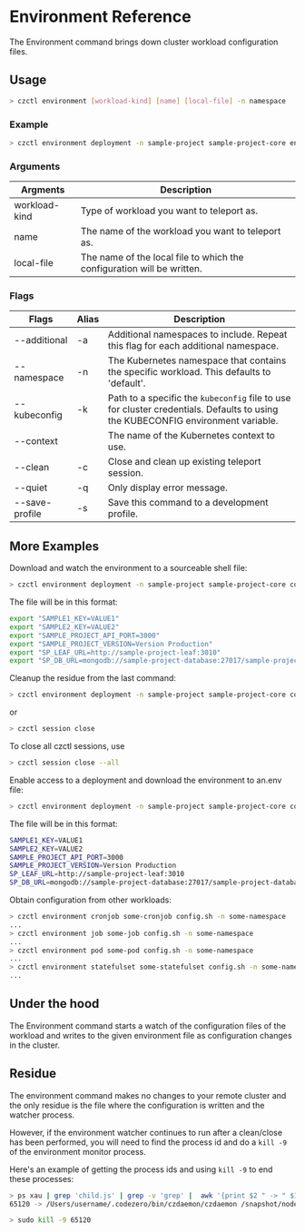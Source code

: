 # Environment Reference

The Environment command brings down cluster workload configuration files.

## Usage

```bash
> czctl environment [workload-kind] [name] [local-file] -n namespace
```

### Example

```bash
> czctl environment deployment -n sample-project sample-project-core env.json --format json
```

### Arguments

| Argments       | Description
| --------       | -----------
| workload-kind  | Type of workload you want to teleport as.
| name           | The name of the workload you want to teleport as.
| local-file     | The name of the local file to which the configuration will be written.

### Flags

| Flags          | Alias | Description
| ------------   | ----- | -----------
| --additional   | -a    | Additional namespaces to include. Repeat this flag for each additional namespace.
| --namespace    | -n    | The Kubernetes namespace that contains the specific workload. This defaults to 'default'.
| --kubeconfig   | -k    | Path to a specific the `kubeconfig` file to use for cluster credentials. Defaults to using the KUBECONFIG environment variable.
| --context      |       | The name of the Kubernetes context to use.
| --clean        | -c    | Close and clean up existing teleport session.
| --quiet        | -q    | Only display error message.
| --save-profile | -s    | Save this command to a development profile.

## More Examples

Download and watch the environment to a sourceable shell file:
```bash
> czctl environment deployment -n sample-project sample-project-core core.sh --format sh
```
The file will be in this format:
```bash
export "SAMPLE1_KEY=VALUE1"
export "SAMPLE2_KEY=VALUE2"
export "SAMPLE_PROJECT_API_PORT=3000"
export "SAMPLE_PROJECT_VERSION=Version Production"
export "SP_LEAF_URL=http://sample-project-leaf:3010"
export "SP_DB_URL=mongodb://sample-project-database:27017/sample-project-database"
```
Cleanup the residue from the last command:
```bash
> czctl environment deployment -n sample-project sample-project-core core.sh --format sh --clean
```
or
```bash
> czctl session close
```
To close all czctl sessions, use
```bash
> czctl session close --all
```
Enable access to a deployment and download the environment to an.env file:
```bash
> czctl environment deployment -n sample-project sample-project-core core.env --format env
```
The file will be in this format:
```bash
SAMPLE1_KEY=VALUE1
SAMPLE2_KEY=VALUE2
SAMPLE_PROJECT_API_PORT=3000
SAMPLE_PROJECT_VERSION=Version Production
SP_LEAF_URL=http://sample-project-leaf:3010
SP_DB_URL=mongodb://sample-project-database:27017/sample-project-database
```
Obtain configuration from other workloads:
```bash
> czctl environment cronjob some-cronjob config.sh -n some-namespace
...
> czctl environment job some-job config.sh -n some-namespace
...
> czctl environment pod some-pod config.sh -n some-namespace
...
> czctl environment statefulset some-statefulset config.sh -n some-namespace
...
```
## Under the hood

The Environment command starts a watch of the configuration files of the workload and writes to the given environment file
as configuration changes in the cluster.

## Residue

The environment command makes no changes to your remote cluster and the only residue is the file where the 
configuration is written and the watcher process.

However, if the environment watcher continues to run after a clean/close has been performed, 
you will need to find the process id and do a `kill -9` of the environment monitor process.

Here's an example of getting the process ids and using `kill -9` to end these processes:

```bash
> ps xau | grep 'child.js' | grep -v 'grep' |  awk '{print $2 " -> " $11, $12}'
65120 -> /Users/username/.codezero/bin/czdaemon/czdaemon /snapshot/node-monorepo/gulpfile.js/tmp/czdaemon/package/lib/engine/services/monitors/env/child.js
```

```bash
> sudo kill -9 65120
```